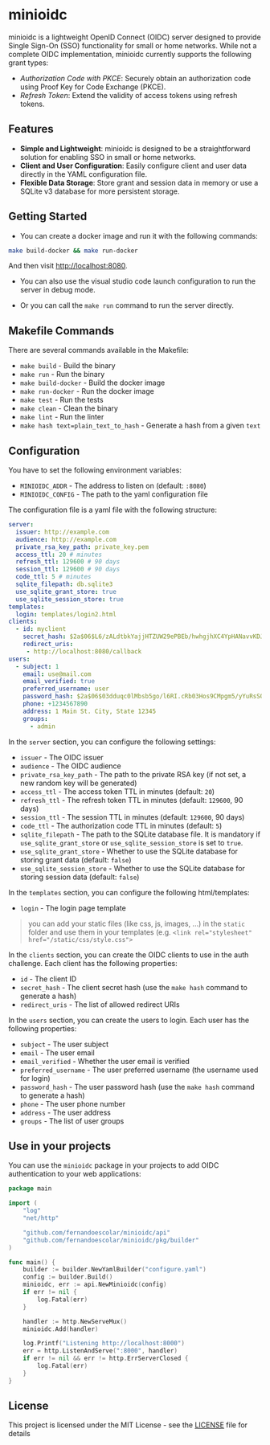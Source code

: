 # minioidc

minioidc is a lightweight OpenID Connect (OIDC) server designed to provide Single Sign-On (SSO) functionality for small or home networks. While not a complete OIDC implementation, minioidc currently supports the following grant types:

- *Authorization Code with PKCE*: Securely obtain an authorization code using Proof Key for Code Exchange (PKCE).
- *Refresh Token*: Extend the validity of access tokens using refresh tokens.

## Features

- **Simple and Lightweight**: minioidc is designed to be a straightforward solution for enabling SSO in small or home networks.
- **Client and User Configuration**: Easily configure client and user data directly in the YAML configuration file.
- **Flexible Data Storage**: Store grant and session data in memory or use a SQLite v3 database for more persistent storage.

## Getting Started

- You can create a docker image and run it with the following commands:

```bash
make build-docker && make run-docker
```

And then visit [http://localhost:8080](http://localhost:8080).

- You can also use the visual studio code launch configuration to run the server in debug mode.

- Or you can call the `make run` command to run the server directly.

## Makefile Commands

There are several commands available in the Makefile:

- `make build` - Build the binary
- `make run` - Run the binary
- `make build-docker` - Build the docker image
- `make run-docker` - Run the docker image
- `make test` - Run the tests
- `make clean` - Clean the binary
- `make lint` - Run the linter
- `make hash text=plain_text_to_hash` - Generate a hash from a given `text`

## Configuration

You have to set the following environment variables:

- `MINIOIDC_ADDR` - The address to listen on (default: `:8080`)
- `MINIOIDC_CONFIG` - The path to the yaml configuration file

The configuration file is a yaml file with the following structure:

```yaml
server:
  issuer: http://example.com
  audience: http://example.com
  private_rsa_key_path: private_key.pem
  access_ttl: 20 # minutes
  refresh_ttl: 129600 # 90 days
  session_ttl: 129600 # 90 days
  code_ttl: 5 # minutes
  sqlite_filepath: db.sqlite3
  use_sqlite_grant_store: true
  use_sqlite_session_store: true
templates:
  login: templates/login2.html
clients:
  - id: myclient
    secret_hash: $2a$06$L6/zALdtbkYajjHTZUW29ePBEb/hwhgjhXC4YpHANavvKDJl69ctK # secret
    redirect_uris:
     - http://localhost:8080/callback
users:
  - subject: 1
    email: use@mail.com
    email_verified: true
    preferred_username: user
    password_hash: $2a$06$03dduqc0lMbsb5go/l6RI.cRb03Hos9CMpgm5/yYuRsSQPHtrFwSq # password
    phone: +1234567890
    address: 1 Main St. City, State 12345
    groups:
      - admin
```

In the `server` section, you can configure the following settings:

- `issuer` - The OIDC issuer
- `audience` - The OIDC audience
- `private_rsa_key_path` - The path to the private RSA key (if not set, a new random key will be generated)
- `access_ttl` - The access token TTL in minutes (default: `20`)
- `refresh_ttl` - The refresh token TTL in minutes (default: `129600`, 90 days)
- `session_ttl` - The session TTL in minutes (default: `129600`, 90 days)
- `code_ttl` - The authorization code TTL in minutes (default: `5`)
- `sqlite_filepath` - The path to the SQLite database file. It is mandatory if `use_sqlite_grant_store` or `use_sqlite_session_store` is set to `true`.
- `use_sqlite_grant_store` - Whether to use the SQLite database for storing grant data (default: `false`)
- `use_sqlite_session_store` - Whether to use the SQLite database for storing session data (default: `false`)

In the `templates` section, you can configure the following html/templates:

- `login` - The login page template

> you can add your static files (like css, js, images, ...) in the `static` folder and use them in your templates (e.g. `<link rel="stylesheet" href="/static/css/style.css">`

In the `clients` section, you can create the OIDC clients to use in the auth challenge. Each client has the following properties:

- `id` - The client ID
- `secret_hash` - The client secret hash (use the `make hash` command to generate a hash)
- `redirect_uris` - The list of allowed redirect URIs

In the `users` section, you can create the users to login. Each user has the following properties:

- `subject` - The user subject
- `email` - The user email
- `email_verified` - Whether the user email is verified
- `preferred_username` - The user preferred username (the username used for login)
- `password_hash` - The user password hash (use the `make hash` command to generate a hash)
- `phone` - The user phone number
- `address` - The user address
- `groups` - The list of user groups

## Use in your projects

You can use the `minioidc` package in your projects to add OIDC authentication to your web applications:

```go
package main

import (
	"log"
	"net/http"

	"github.com/fernandoescolar/minioidc/api"
	"github.com/fernandoescolar/minioidc/pkg/builder"
)

func main() {
	builder := builder.NewYamlBuilder("configure.yaml")
	config := builder.Build()
	minioidc, err := api.NewMinioidc(config)
	if err != nil {
		log.Fatal(err)
	}

	handler := http.NewServeMux()
	minioidc.Add(handler)

	log.Printf("Listening http://localhost:8000")
	err = http.ListenAndServe(":8000", handler)
	if err != nil && err != http.ErrServerClosed {
		log.Fatal(err)
	}
}
```


## License

This project is licensed under the MIT License - see the [LICENSE](LICENSE) file for details


